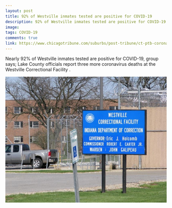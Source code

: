 ```yaml
---
layout: post
title: 92% of Westville inmates tested are positive for COVID-19
description: 92% of Westville inmates tested are positive for COVID-19
image: 
tags: COVID-19
comments: true
link: https://www.chicagotribune.com/suburbs/post-tribune/ct-ptb-corona-update-st-0423-20200422-zmkdmb2k6ncbnkh7zc6nxxzasa-story.html
---
```

Nearly 92% of Westville inmates tested are positive for COVID-19, group
says; Lake County officials report three more coronavirus deaths at the
Westville Correctional Facility .

![](/../../assets/images/post-images/Westlake/57f92df918d82802059ba848ac2973df.jpg)
